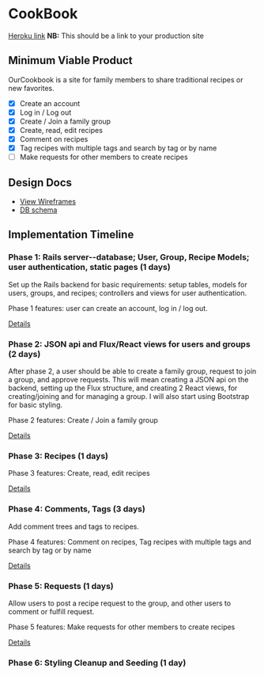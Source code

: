 # CookBook

[Heroku link][heroku] **NB:** This should be a link to your production site

[heroku]: http://www.cookbooks.herokuapp.com

## Minimum Viable Product

OurCookbook is a site for family members to share traditional recipes or new favorites.

<!-- This is a Markdown checklist. Use it to keep track of your progress! -->

- [X] Create an account
- [X] Log in / Log out
- [X] Create / Join a family group
- [X] Create, read, edit recipes
- [X] Comment on recipes
- [X] Tag recipes with multiple tags and search by tag or by name
- [ ] Make requests for other members to create recipes

## Design Docs
* [View Wireframes][view]
* [DB schema][schema]

[view]: ./docs/views.md
[schema]: ./docs/schema.md

## Implementation Timeline

### Phase 1: Rails server--database; User, Group, Recipe Models; user authentication, static pages (1 days)

Set up the Rails backend for basic requirements: setup tables, models for
users, groups, and recipes; controllers and views for user authentication.

Phase 1 features: user can create an account, log in / log out.

[Details][phase-one]

### Phase 2: JSON api and Flux/React views for users and groups (2 days)

After phase 2, a user should be able to create a family group, request to join
a group, and approve requests.  This will mean creating a JSON api on the backend,
setting up the Flux structure, and creating 2 React views, for creating/joining and
for managing a group.  I will also start using Bootstrap for basic styling.

Phase 2 features: Create / Join a family group

[Details][phase-two]

### Phase 3: Recipes (1 days)

Phase 3 features: Create, read, edit recipes

[Details][phase-three]

### Phase 4: Comments, Tags (3 days)

Add comment trees and tags to recipes.

Phase 4 features: Comment on recipes, Tag recipes with multiple tags and
search by tag or by name

[Details][phase-four]

### Phase 5: Requests (1 days)

Allow users to post a recipe request to the group, and other users to comment
or fulfill request.

Phase 5 features: Make requests for other members to create recipes

[Details][phase-five]

### Phase 6: Styling Cleanup and Seeding (1 day)

<!-- ### Bonus Features (TBD
- [ ] Photo gallery per recipe
- [ ] Propose edits for Recipes, to merge/ replace.
- [ ] Changelogs for Recipes
- [ ] Email notifications
- [ ] Multiple sessions -->

[phase-one]: ./docs/phases/phase1.md
[phase-two]: ./docs/phases/phase2.md
[phase-three]: ./docs/phases/phase3.md
[phase-four]: ./docs/phases/phase4.md
[phase-five]: ./docs/phases/phase5.md
